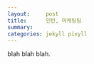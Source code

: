 ```yaml
---
layout:     post
title:      인턴, 마케팅팀
summary:    
categories: jekyll pixyll
---
```


blah blah blah.
